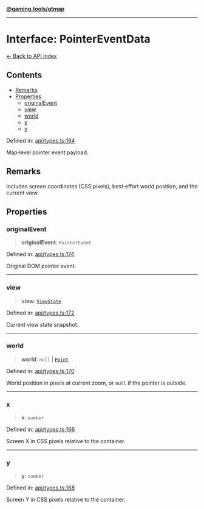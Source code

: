 [**@gaming.tools/gtmap**](README.md)

***

# Interface: PointerEventData

[← Back to API index](./README.md)

## Contents

- [Remarks](#remarks)
- [Properties](#properties)
  - [originalEvent](#originalevent)
  - [view](#view)
  - [world](#world)
  - [x](#x)
  - [y](#y)

Defined in: [api/types.ts:164](https://github.com/gamingtools/gt-map/blob/a614a9d52dc2e3002effbc8d9f1a71b2ca6e5b74/packages/gtmap/src/api/types.ts#L164)

Map‑level pointer event payload.

## Remarks

Includes screen coordinates (CSS pixels), best‑effort world position, and the current view.

## Properties

### originalEvent

> **originalEvent**: `PointerEvent`

Defined in: [api/types.ts:174](https://github.com/gamingtools/gt-map/blob/a614a9d52dc2e3002effbc8d9f1a71b2ca6e5b74/packages/gtmap/src/api/types.ts#L174)

Original DOM pointer event.

***

### view

> **view**: [`ViewState`](Interface.ViewState.md)

Defined in: [api/types.ts:172](https://github.com/gamingtools/gt-map/blob/a614a9d52dc2e3002effbc8d9f1a71b2ca6e5b74/packages/gtmap/src/api/types.ts#L172)

Current view state snapshot.

***

### world

> **world**: `null` \| [`Point`](TypeAlias.Point.md)

Defined in: [api/types.ts:170](https://github.com/gamingtools/gt-map/blob/a614a9d52dc2e3002effbc8d9f1a71b2ca6e5b74/packages/gtmap/src/api/types.ts#L170)

World position in pixels at current zoom, or `null` if the pointer is outside.

***

### x

> **x**: `number`

Defined in: [api/types.ts:166](https://github.com/gamingtools/gt-map/blob/a614a9d52dc2e3002effbc8d9f1a71b2ca6e5b74/packages/gtmap/src/api/types.ts#L166)

Screen X in CSS pixels relative to the container.

***

### y

> **y**: `number`

Defined in: [api/types.ts:168](https://github.com/gamingtools/gt-map/blob/a614a9d52dc2e3002effbc8d9f1a71b2ca6e5b74/packages/gtmap/src/api/types.ts#L168)

Screen Y in CSS pixels relative to the container.
